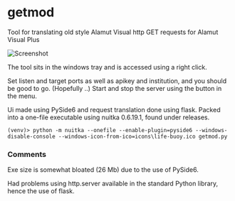 # getmod
Tool for translating old style Alamut Visual http GET requests for Alamut Visual Plus

![Screenshot](https://raw.github.com/gmc-norr/getmod/master/docs/imgs/trayapp.png)

The tool sits in the windows tray and is accessed using a right click.

Set listen and target ports as well as apikey and institution, and you should be good to go. (Hopefully ..) Start and stop the server using the button in the menu.

Ui made using PySide6 and request translation done using flask. Packed into a one-file executable using nuitka 0.6.19.1, found under releases.



```console
(venv)> python -m nuitka --onefile --enable-plugin=pyside6 --windows-disable-console --windows-icon-from-ico=icons\life-buoy.ico getmod.py
```

### Comments
Exe size is somewhat bloated (26 Mb) due to the use of PySide6.

Had problems using http.server available in the standard Python library, hence the use of flask. 